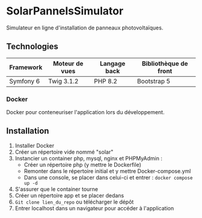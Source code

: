 SolarPannelsSimulator
===
Simulateur en ligne d'installation de panneaux photovoltaïques.

## Technologies

|Framework|Moteur de vues|Langage back|Bibliothèque de front|
|---|---|---|---|
|Symfony 6| Twig 3.1.2| PHP 8.2|Bootstrap 5

### Docker
Docker pour conteneuriser l'application lors du développement.

## Installation

1. Installer Docker
2. Créer un répertoire vide nommé "solar"
4. Instancier un container php, mysql, nginx et PHPMyAdmin :
   - Créer un répertoire php (y mettre le Dockerfile)
   - Remonter dans le répertoire initial et y mettre Docker-compose.yml
   - Dans une console, se placer dans celui-ci et entrer : ``docker compose up -d``
5. S'assurer que le container tourne
6. Créer un répertoire app et se placer dedans
8. ``Git clone lien_du_repo`` ou télécharger le dépôt
9. Entrer localhost dans un navigateur pour accéder à l'application
